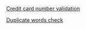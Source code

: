 [Credit card number validation ](CreditCardNumberValidation.MD)


[Duplicate words check ](DuplicateWordsCheck.MD)
